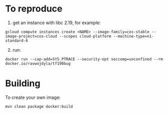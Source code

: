 To reproduce
============

1. get an instance with libc 2.19, for example:

```
gcloud compute instances create <NAME> --image-family=cos-stable --image-project=cos-cloud --scopes cloud-platform --machine-type=n1-standard-4
```

2. run:

```
docker run --cap-add=SYS_PTRACE --security-opt seccomp=unconfined --rm docker.io/ravwojdyla/tf190bug
```

Building
========

To create your own image:

```
mvn clean package docker:build
```

